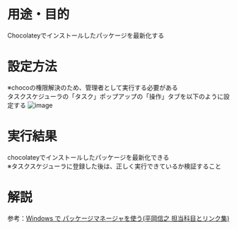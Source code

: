 # 用途・目的
Chocolateyでインストールしたパッケージを最新化する

# 設定方法
※chocoの権限解決のため、管理者として実行する必要がある
<br>タスクスケジューラの「タスク」ポップアップの「操作」タブを以下のように設定する
![image](https://user-images.githubusercontent.com/15845907/144951250-bc7a40fe-0993-44a8-8a17-2900131ea30f.png)

# 実行結果
chocolateyでインストールしたパッケージを最新化できる
<br>※タスクスケジューラに登録した後は、正しく実行できているか検証すること

# 解説
参考：[Windows で パッケージマネージャを使う(平岡信之 担当科目とリンク集)](http://www2.nagano.ac.jp/hiraoka/ANY/choco.html)
